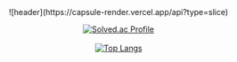 <div align="center">
![header](https://capsule-render.vercel.app/api?type=slice)
<br>

[![Solved.ac Profile](http://mazassumnida.wtf/api/v2/generate_badge?boj=kangcw0107)](https://solved.ac/kangcw0107/)<br>
<br>
[![Top Langs](https://github-readme-stats.vercel.app/api/top-langs/?username=monam2&layout=compact)](https://github.com/anuraghazra/github-readme-stats)

</div>

